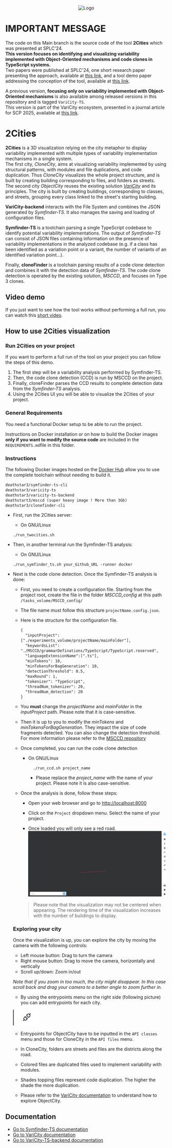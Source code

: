 <p align="center">
<img src="varicity/public/images/logovaricity.gif" width="200" alt="Logo"/>
</p>

# IMPORTANT MESSAGE

The code on this Main branch is the source code of the tool **2Cities** which was presented at SPLC'24.  
**This version focuses on identifying and visualizing variability implemented with Object-Oriented mechanisms and code clones in TypeScript systems.**  
Two papers were published at SPLC'24, one short research paper presenting the approach, available at [this link](https://hal.science/hal-04717839), and a tool demo paper addressing the conception of the tool, available at [this link](https://hal.science/hal-04717872).

A previous version, **focusing only on variability implemented with Object-Oriented mechanisms** is also available among released versions in this repository and is tagged `VariCity-TS`.  
This version is part of the VariCity ecosystem, presented in a journal article for SCP 2025, available at [this link](https://hal.science/hal-04725549).


# 2Cities
**2Cities** is a 3D visualization relying on the city metaphor to display variability implemented with multiple types of variability implementation mechanisms in a single system.   
The first city, _CloneCity_, aims at visualizing variability implemented by using structural patterns, with modules and file duplications, and code duplication.
Thus _CloneCity_ visualizes the whole project structure, and is built by creating building corresponding to files, and folders as streets.  
The second city _ObjectCity_ reuses the existing solution [_VariCity_](https://github.com/DeathStar3/varicity) and its principles. The city is built by creating buildings, corresponding to classes, and streets, grouping every class linked to the street's starting building.

**VariCity-backend** interacts with the File System and combines the JSON generated by _Symfinder-TS_. It also manages the saving and loading of configuration files.

**Symfinder-TS** is a toolchain parsing a single TypeScript codebase to identify potential variability implementations.
The output of _Symfinder-TS_ can consist of JSON files containing information on the presence of variability implementations in the analyzed codebase (e.g. if a class has been identified as a variation point or a variant, the number of variants of an identified variation point…).

Finally, **cloneFinder** is a toolchain parsing results of a code clone detection and combines it with the detection data of _Symfinder-TS_.
The code clone detection is operated by the existing solution, _MSCCD_, and focuses on Type 3 clones.

## Video demo 

If you just want to see how the tool works without performing a full run, you can watch this [short video](https://youtu.be/tMxa1_q5fq4).

## How to use 2Cities visualization

### Run 2Cities on your project

If you want to perform a full run of the tool on your project you can follow the steps of this demo.

1. The first step will be a variability analysis performed by Symfinder-TS.
2. Then, the code clone detection (CCD) is run by MSCCD on the project.
3. Finally, cloneFinder parses the CCD results to complete detection data from the _Symfinder-TS_ analysis.
4. Using the 2Cities UI you will be able to visualize the 2Cities of your project.


### General Requirements

You need a functional Docker setup to be able to run the project.

Instructions on Docker installation or on how to build the Docker images **only if you want to modify the source code** are included in the `REQUIREMENTS.md`file in this folder.

### Instructions

The following Docker images hosted on the [Docker Hub](https://hub.docker.com/u/deathstar3) allow you to use the complete toolchain without needing to build it.

```
deathstar3/symfinder-ts-cli
deathstar3/varicity-ts
deathstar3/varicity-ts-backend
deathstart3/msccd (super heavy image ! More than 3Gb)
deathstar3/clonefinder-cli
```

- First, run the 2Cities server:

  - On GNU/Linux

  ```
  ./run_twocities.sh
  ```

- Then, in another terminal run the Symfinder-TS analysis:

  - On GNU/Linux

  ```
  ./run_symfinder_ts.sh your_Github_URL -runner docker
  ```

- Next is the code clone detection. Once the Symfinder-TS analysis is done:

  - First, you need to create a configuration file. Starting from the project root, create the file in the folder _MSCCD_config_ at this path `/tasks_volume/MSCCD_config/`
  - The file name must follow this structure `projectName.config.json`.

  - Here is the structure for the configuration file.
      ```
      {
        "inputProject": ["./experiments_volume/projectName/mainFolder"],
        "keywordsList": "./MSCCD/grammarDefinations/TypeScript/TypeScript.reserved",
        "languageExtensionName":[".ts"],
        "minTokens": 10,
        "minTokensForBagGeneration": 10,
        "detectionThreshold": 0.5,
        "maxRound": 1,
        "tokenizer": "TypeScript",
        "threadNum_tokenizer": 20,
        "threadNum_detection": 20
      } 
      ```
    
  - You **must** change the _projectName_ and _mainFolder_ in the _inputProject_ path. Please note that it is case-sensitive.

  - Then it is up to you to modify the _minTokens_ and _minTokensForBagGeneration_. They impact the size of code fragments detected. You can also change the detection threshold.
  For more information please refer to the [MSCCD repository](https://github.com/zhuwq585/MSCCD)

  - Once completed, you can run the code clone detection

    - On GNU/Linux

      ```
        ./run_ccd.sh project_name
      ```

      - Please replace the _project_name_ with the name of your project. Please note it is also case-sensitive.

  - Once the analysis is done, follow these steps:

    - Open your web browser and go to [http://localhost:8000](http://localhost:8000)

    - Click on the `Project` dropdown menu. Select the name of your project.

    - Once loaded you will only see a red road.
    ![red_road](./readme_files/red_road.png)

    >Please note that the visualization may not be centered when appearing. The rendering time of the visualization increases with the number of buildings to display.

  ### Exploring your city

  Once the visualization is up, you can explore the city by moving the camera with the following controls:

  - Left mouse button: Drag to turn the camera
  - Right mouse button: Drag to move the camera, horizontally  and vertically
  - Scroll up/down: Zoom in/out

  _Note that if you zoom in too much, the city might disappear. In this case scroll back and drag your camera to a better angle to zoom further in._

  - By using the entrypoints menu on the right side (following picture) you can add entrypoints for each city.

  ![files_menu](./readme_files/files_menu.png)

  - Entrypoints for ObjectCity have to be inputted in the `API classes` menu and those for CloneCity in the `API files` menu.

  - In CloneCity, folders are streets and files are the districts along the road. 
  - Colored files are duplicated files used to implement variability with modules.
  - Shades topping files represent code duplication. The higher the shade the more duplication.
  - Please refer to the [VariCity documentation](./varicity/README.md) to understand how to explore ObjectCity.

  



## Documentation
- [Go to Symfinder-TS documentation](./symfinder/README.md)
- [Go to VariCity documentation](./varicity/README.md)
- [Go to VariCity-TS-backend documentation](./varicity-backend/README.md)
